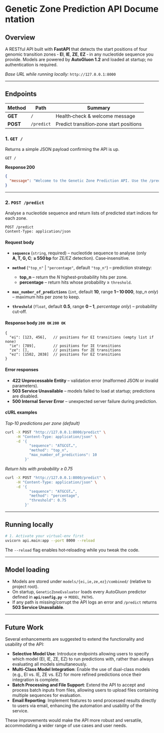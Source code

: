 # Genetic Zone Prediction API Documentation

## Overview

A RESTful API built with **FastAPI** that detects the start positions of four genomic transition zones ‑ **EI**, **IE**, **ZE**, **EZ** ‑ in any nucleotide sequence you provide.
Models are powered by **AutoGluon 1.2** and loaded at startup; no authentication is required.

*Base URL while running locally:* `http://127.0.0.1:8000`

---

## Endpoints

| Method   | Path       | Summary                                 |
| -------- | ---------- | --------------------------------------- |
| **GET**  | `/`        | Health‑check & welcome message          |
| **POST** | `/predict` | Predict transition‑zone start positions |

### 1. `GET /`

Returns a simple JSON payload confirming the API is up.

```http
GET /
```

**Response 200**

```json
{
  "message": "Welcome to the Genetic Zone Prediction API. Use the /predict endpoint to analyze sequences."
}
```

---

### 2. `POST /predict`

Analyse a nucleotide sequence and return lists of predicted start indices for each zone.

```http
POST /predict
Content‑Type: application/json
```

#### Request body

* **`sequence`** (`string`, required) – nucleotide sequence to analyse (only **A, T, G, C**; **≥ 550 bp** for ZE/EZ detection). Case‑insensitive.
* **`method`** (`"top_n"` | `"percentage"`, default `"top_n"`) – prediction strategy:

  * **top\_n** – return the *N* highest‑probability hits per zone.
  * **percentage** – return hits whose probability ≥ `threshold`.
* **`max_number_of_predictions`** (`int`, default **10**, range **1 – 10 000**, *top\_n only*) – maximum hits per zone to keep.
* **`threshold`** (`float`, default **0.5**, range **0 – 1**, *percentage only*) – probability cut‑off.

#### Response body `200 OK` `200 OK`

```jsonc
{
  "ei": [123, 456],   // positions for EI transitions (empty list if none)
  "ie": [789],        // positions for IE transitions
  "ze": [],           // positions for ZE transitions
  "ez": [1502, 2038]  // positions for EZ transitions
}
```

#### Error responses

* **422 Unprocessable Entity** – validation error (malformed JSON or invalid parameters).
* **503 Service Unavailable** – models failed to load at startup; predictions are disabled.
* **500 Internal Server Error** – unexpected server failure during prediction.

#### cURL examples

*Top‑10 predictions per zone (default)*

```bash
curl -X POST "http://127.0.0.1:8000/predict" \
     -H "Content-Type: application/json" \
     -d '{
           "sequence": "ATGCGT…",
           "method": "top_n",
           "max_number_of_predictions": 10
         }'
```

*Return hits with probability ≥ 0.75*

```bash
curl -X POST "http://127.0.0.1:8000/predict" \
     -H "Content-Type: application/json" \
     -d '{
           "sequence": "ATGCGT…",
           "method": "percentage",
           "threshold": 0.75
         }'
```

---

## Running locally

```bash
# 1. Activate your virtual‑env first
uvicorn api.main:app --port 8000 --reload
```

The `--reload` flag enables hot‑reloading while you tweak the code.

---

## Model loading

* Models are stored under `models/{ei,ie,ze,ez}/combined/` (relative to project root).
* On startup, `GeneticZoneEvaluator` loads every AutoGluon predictor defined in **`api/config.py`** → `MODEL_PATHS`.
* If any path is missing/corrupt the API logs an error and `/predict` returns **503 Service Unavailable**.

---

## Future Work

Several enhancements are suggested to extend the functionality and usability of the API:

* **Selective Model Use**: Introduce endpoints allowing users to specify which model (EI, IE, ZE, EZ) to run predictions with, rather than always evaluating all models simultaneously.
* **Multi-Class Model Integration**: Enable the use of dual-class models (e.g., EI vs. IE, ZE vs. EZ) for more refined predictions once their integration is complete.
* **Batch Processing and File Support**: Extend the API to accept and process batch inputs from files, allowing users to upload files containing multiple sequences for evaluation.
* **Email Reporting**: Implement features to send processed results directly to users via email, enhancing the automation and usability of the service.

These improvements would make the API more robust and versatile, accommodating a wider range of use cases and user needs.